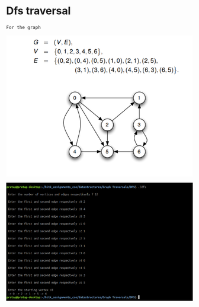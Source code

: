 # Dfs traversal

```
For the graph
```
![image](https://github.com/Pratap2018/hitk_assignments_cse/blob/master/datastructures/Graph%20Traversals/DFS/image/Screenshot%20from%202019-11-19%2020-08-09.png)


![ Output ](https://github.com/Pratap2018/hitk_assignments_cse/blob/master/datastructures/Graph%20Traversals/DFS/image/Screenshot%20from%202019-11-19%2020-16-29.png)
